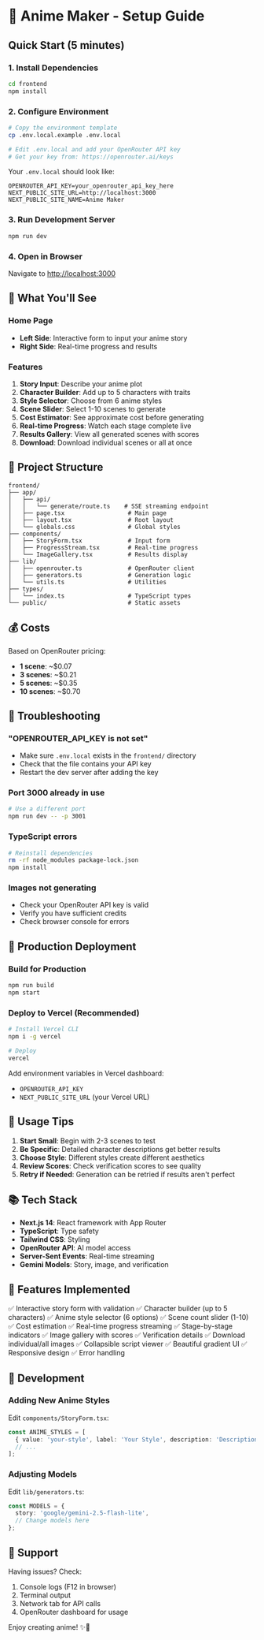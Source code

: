 # 🚀 Anime Maker - Setup Guide

## Quick Start (5 minutes)

### 1. Install Dependencies
```bash
cd frontend
npm install
```

### 2. Configure Environment
```bash
# Copy the environment template
cp .env.local.example .env.local

# Edit .env.local and add your OpenRouter API key
# Get your key from: https://openrouter.ai/keys
```

Your `.env.local` should look like:
```env
OPENROUTER_API_KEY=your_openrouter_api_key_here
NEXT_PUBLIC_SITE_URL=http://localhost:3000
NEXT_PUBLIC_SITE_NAME=Anime Maker
```

### 3. Run Development Server
```bash
npm run dev
```

### 4. Open in Browser
Navigate to [http://localhost:3000](http://localhost:3000)

## 🎨 What You'll See

### Home Page
- **Left Side**: Interactive form to input your anime story
- **Right Side**: Real-time progress and results

### Features
1. **Story Input**: Describe your anime plot
2. **Character Builder**: Add up to 5 characters with traits
3. **Style Selector**: Choose from 6 anime styles
4. **Scene Slider**: Select 1-10 scenes to generate
5. **Cost Estimator**: See approximate cost before generating
6. **Real-time Progress**: Watch each stage complete live
7. **Results Gallery**: View all generated scenes with scores
8. **Download**: Download individual scenes or all at once

## 📁 Project Structure

```
frontend/
├── app/
│   ├── api/
│   │   └── generate/route.ts    # SSE streaming endpoint
│   ├── page.tsx                  # Main page
│   ├── layout.tsx                # Root layout
│   └── globals.css               # Global styles
├── components/
│   ├── StoryForm.tsx             # Input form
│   ├── ProgressStream.tsx        # Real-time progress
│   └── ImageGallery.tsx          # Results display
├── lib/
│   ├── openrouter.ts             # OpenRouter client
│   ├── generators.ts             # Generation logic
│   └── utils.ts                  # Utilities
├── types/
│   └── index.ts                  # TypeScript types
└── public/                       # Static assets
```

## 💰 Costs

Based on OpenRouter pricing:
- **1 scene**: ~$0.07
- **3 scenes**: ~$0.21
- **5 scenes**: ~$0.35
- **10 scenes**: ~$0.70

## 🐛 Troubleshooting

### "OPENROUTER_API_KEY is not set"
- Make sure `.env.local` exists in the `frontend/` directory
- Check that the file contains your API key
- Restart the dev server after adding the key

### Port 3000 already in use
```bash
# Use a different port
npm run dev -- -p 3001
```

### TypeScript errors
```bash
# Reinstall dependencies
rm -rf node_modules package-lock.json
npm install
```

### Images not generating
- Check your OpenRouter API key is valid
- Verify you have sufficient credits
- Check browser console for errors

## 🚀 Production Deployment

### Build for Production
```bash
npm run build
npm start
```

### Deploy to Vercel (Recommended)
```bash
# Install Vercel CLI
npm i -g vercel

# Deploy
vercel
```

Add environment variables in Vercel dashboard:
- `OPENROUTER_API_KEY`
- `NEXT_PUBLIC_SITE_URL` (your Vercel URL)

## 🎯 Usage Tips

1. **Start Small**: Begin with 2-3 scenes to test
2. **Be Specific**: Detailed character descriptions get better results
3. **Choose Style**: Different styles create different aesthetics
4. **Review Scores**: Check verification scores to see quality
5. **Retry if Needed**: Generation can be retried if results aren't perfect

## 📚 Tech Stack

- **Next.js 14**: React framework with App Router
- **TypeScript**: Type safety
- **Tailwind CSS**: Styling
- **OpenRouter API**: AI model access
- **Server-Sent Events**: Real-time streaming
- **Gemini Models**: Story, image, and verification

## 🎨 Features Implemented

✅ Interactive story form with validation
✅ Character builder (up to 5 characters)
✅ Anime style selector (6 options)
✅ Scene count slider (1-10)
✅ Cost estimation
✅ Real-time progress streaming
✅ Stage-by-stage indicators
✅ Image gallery with scores
✅ Verification details
✅ Download individual/all images
✅ Collapsible script viewer
✅ Beautiful gradient UI
✅ Responsive design
✅ Error handling

## 🔧 Development

### Adding New Anime Styles
Edit `components/StoryForm.tsx`:
```typescript
const ANIME_STYLES = [
  { value: 'your-style', label: 'Your Style', description: 'Description' },
  // ...
];
```

### Adjusting Models
Edit `lib/generators.ts`:
```typescript
const MODELS = {
  story: 'google/gemini-2.5-flash-lite',
  // Change models here
};
```

## 🤝 Support

Having issues? Check:
1. Console logs (F12 in browser)
2. Terminal output
3. Network tab for API calls
4. OpenRouter dashboard for usage

Enjoy creating anime! ✨🎨